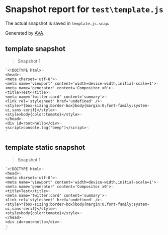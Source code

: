 # Snapshot report for `test\template.js`

The actual snapshot is saved in `template.js.snap`.

Generated by [AVA](https://ava.li).

## template snapshot

> Snapshot 1

    `<!DOCTYPE html>␊
    <head>␊
    <meta charset='utf-8'>␊
    <meta name='viewport' content='width=device-width,initial-scale=1'>␊
    <meta name='generator' content='Compositor x0'>␊
    <title>Test</title>␊
    <meta name='twitter:card' content='summary'>␊
    <link rel='stylesheet' href='undefined' />␊
    <style>*{box-sizing:border-box}body{margin:0;font-family:system-ui,sans-serif}</style>␊
    <style>body{color:tomato}</style>␊
    </head>␊
    <div id=root>hello</div>␊
    <script>console.log("beep")</script>␊
    `

## template static snapshot

> Snapshot 1

    `<!DOCTYPE html>␊
    <head>␊
    <meta charset='utf-8'>␊
    <meta name='viewport' content='width=device-width,initial-scale=1'>␊
    <meta name='generator' content='Compositor x0'>␊
    <title>Test</title>␊
    <meta name='twitter:card' content='summary'>␊
    <link rel='stylesheet' href='undefined' />␊
    <style>*{box-sizing:border-box}body{margin:0;font-family:system-ui,sans-serif}</style>␊
    <style>body{color:tomato}</style>␊
    </head>␊
    <div id=root>hello</div>␊
    ␊
    `
